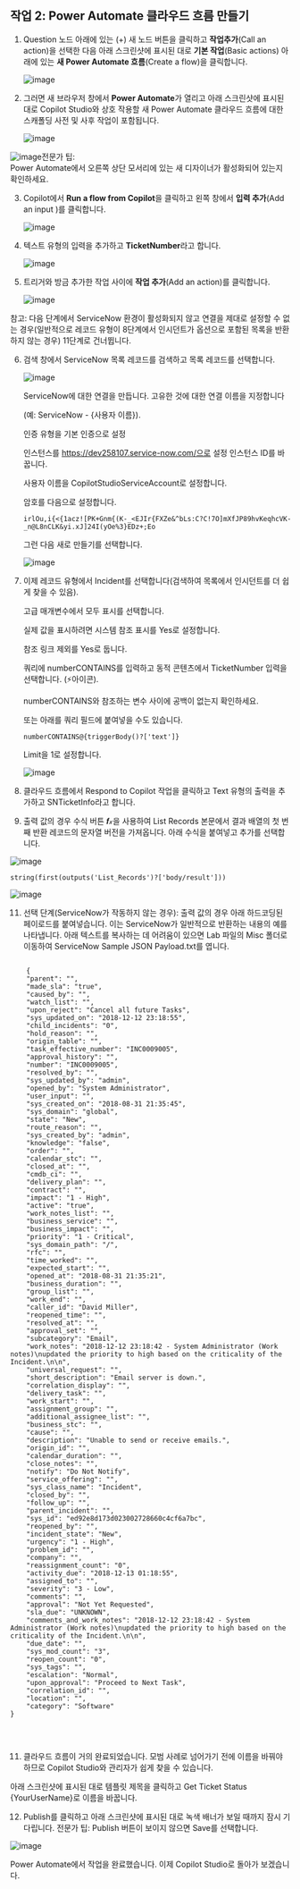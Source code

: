 ## 작업 2: Power Automate 클라우드 흐름 만들기

1. Question 노드 아래에 있는 (+) 새 노드 버튼을 클릭하고 **작업추가**(Call an action)을 선택한 다음 아래 스크린샷에 표시된 대로 **기본 작업**(Basic actions) 아래에 있는 **새 Power Automate 흐름**(Create a flow)을 클릭합니다.

   ![image](https://github.com/user-attachments/assets/54f4b417-fb45-4489-9821-a15c03954d7e)


2. 그러면 새 브라우저 창에서 **Power Automate**가 열리고 아래 스크린샷에 표시된 대로 Copilot Studio와 상호 작용할 새 Power Automate 클라우드 흐름에 대한 스캐폴딩 사전 및 사후 작업이 포함됩니다.

   ![image](https://github.com/user-attachments/assets/c520b28e-d82d-49c7-ad89-485a9500f187)

![image](https://github.com/user-attachments/assets/0d53b99a-31f7-42fb-886a-7cf157a38d42)전문가 팁:</br> Power Automate에서 오른쪽 상단 모서리에 있는 새 디자이너가 활성화되어 있는지 확인하세요.



3. Copilot에서 **Run a flow from Copilot**을 클릭하고 왼쪽 창에서 **입력 추가**(Add an input )를 클릭합니다.

   ![image](https://github.com/user-attachments/assets/936e0ffb-1fb6-47ca-8a09-e9a39821302a)

4. 텍스트 유형의 입력을 추가하고 **TicketNumber**라고 합니다.

   ![image](https://github.com/user-attachments/assets/acb624d5-647a-4f44-b57a-7ef3a2925913)

5. 트리거와 방금 추가한 작업 사이에 **작업 추가**(Add an action)를 클릭합니다.

   ![image](https://github.com/user-attachments/assets/5c9bfd99-f3cd-4472-a42c-1880177655f5)

참고: 다음 단계에서 ServiceNow 환경이 활성화되지 않고 연결을 제대로 설정할 수 없는 경우(일반적으로 레코드 유형이 8단계에서 인시던트가 옵션으로 포함된 목록을 반환하지 않는 경우) 11단계로 건너뜁니다.


6. 검색 창에서 ServiceNow 목록 레코드를 검색하고 목록 레코드를 선택합니다.

   ![image](https://github.com/user-attachments/assets/d1da03f1-55d3-40f3-a9be-7ab419961c34)

   ServiceNow에 대한 연결을 만듭니다. 고유한 것에 대한 연결 이름을 지정합니다
   
   (예: ServiceNow - {사용자 이름}).
   
   인증 유형을 기본 인증으로 설정
   
   인스턴스를 https://dev258107.service-now.com/으로 설정 인스턴스 ID를 바꿉니다.
   
   사용자 이름을 CopilotStudioServiceAccount로 설정합니다.
   
   암호를 다음으로 설정합니다.

   ```
   irlOu,i{<{1acz![PK+Gnm{(K-_<EJIr{FXZe&^bLs:C?C!7O]mXfJP89hvKeqhcVK-_n@L8nCLK&yi.xJ]24I(yOe%3}EDz+;Eo
   ```

   그런 다음 새로 만들기를 선택합니다.

   ![image](https://github.com/user-attachments/assets/ce0cbd83-f0b9-4887-8ed2-6496e809148f)

7. 이제 레코드 유형에서 Incident를 선택합니다(검색하여 목록에서 인시던트를 더 쉽게 찾을 수 있음).
 
   고급 매개변수에서 모두 표시를 선택합니다.
   
   실제 값을 표시하려면 시스템 참조 표시를 Yes로 설정합니다.
   
   참조 링크 제외를 Yes로 둡니다.
   
   쿼리에 numberCONTAINS를 입력하고 동적 콘텐츠에서 TicketNumber 입력을 선택합니다. (⚡아이콘).
   
   numberCONTAINS와 참조하는 변수 사이에 공백이 없는지 확인하세요.
   
   또는 아래를 쿼리 필드에 붙여넣을 수도 있습니다.

   ```
   numberCONTAINS@{triggerBody()?['text']}
   ```

   Limit을 1로 설정합니다.

   ![image](https://github.com/user-attachments/assets/c11f0e50-b4e6-4015-84b2-8e1ce1ce4118)



11. 클라우드 흐름에서 Respond to Copilot 작업을 클릭하고 Text 유형의 출력을 추가하고 SNTicketInfo라고 합니다.

12. 출력 값의 경우 수식 버튼 𝒇𝓍을 사용하여 List Records 본문에서 결과 배열의 첫 번째 반환 레코드의 문자열 버전을 가져옵니다.
   아래 수식을 붙여넣고 추가를 선택합니다.

   ![image](https://github.com/user-attachments/assets/1aea096a-d847-4ff3-b243-6786d95194d2)

   ```
   string(first(outputs('List_Records')?['body/result']))
   ```

   ![image](https://github.com/user-attachments/assets/a3ed93a1-c8cc-4f8d-a9b1-db9d26db8838)

11. 선택 단계(ServiceNow가 작동하지 않는 경우): 출력 값의 경우 아래 하드코딩된 페이로드를 붙여넣습니다.
   이는 ServiceNow가 일반적으로 반환하는 내용의 예를 나타냅니다.
   아래 텍스트를 복사하는 데 어려움이 있으면 Lab 파일의 Misc 폴더로 이동하여 ServiceNow Sample JSON Payload.txt를 엽니다.

<pre><code>
	{
    "parent": "",
    "made_sla": "true",
    "caused_by": "",
    "watch_list": "",
    "upon_reject": "Cancel all future Tasks",
    "sys_updated_on": "2018-12-12 23:18:55",
    "child_incidents": "0",
    "hold_reason": "",
    "origin_table": "",
    "task_effective_number": "INC0009005",
    "approval_history": "",
    "number": "INC0009005",
    "resolved_by": "",
    "sys_updated_by": "admin",
    "opened_by": "System Administrator",
    "user_input": "",
    "sys_created_on": "2018-08-31 21:35:45",
    "sys_domain": "global",
    "state": "New",
    "route_reason": "",
    "sys_created_by": "admin",
    "knowledge": "false",
    "order": "",
    "calendar_stc": "",
    "closed_at": "",
    "cmdb_ci": "",
    "delivery_plan": "",
    "contract": "",
    "impact": "1 - High",
    "active": "true",
    "work_notes_list": "",
    "business_service": "",
    "business_impact": "",
    "priority": "1 - Critical",
    "sys_domain_path": "/",
    "rfc": "",
    "time_worked": "",
    "expected_start": "",
    "opened_at": "2018-08-31 21:35:21",
    "business_duration": "",
    "group_list": "",
    "work_end": "",
    "caller_id": "David Miller",
    "reopened_time": "",
    "resolved_at": "",
    "approval_set": "",
    "subcategory": "Email",
    "work_notes": "2018-12-12 23:18:42 - System Administrator (Work notes)\nupdated the priority to high based on the criticality of the Incident.\n\n",
    "universal_request": "",
    "short_description": "Email server is down.",
    "correlation_display": "",
    "delivery_task": "",
    "work_start": "",
    "assignment_group": "",
    "additional_assignee_list": "",
    "business_stc": "",
    "cause": "",
    "description": "Unable to send or receive emails.",
    "origin_id": "",
    "calendar_duration": "",
    "close_notes": "",
    "notify": "Do Not Notify",
    "service_offering": "",
    "sys_class_name": "Incident",
    "closed_by": "",
    "follow_up": "",
    "parent_incident": "",
    "sys_id": "ed92e8d173d023002728660c4cf6a7bc",
    "reopened_by": "",
    "incident_state": "New",
    "urgency": "1 - High",
    "problem_id": "",
    "company": "",
    "reassignment_count": "0",
    "activity_due": "2018-12-13 01:18:55",
    "assigned_to": "",
    "severity": "3 - Low",
    "comments": "",
    "approval": "Not Yet Requested",
    "sla_due": "UNKNOWN",
    "comments_and_work_notes": "2018-12-12 23:18:42 - System Administrator (Work notes)\nupdated the priority to high based on the criticality of the Incident.\n\n",
    "due_date": "",
    "sys_mod_count": "3",
    "reopen_count": "0",
    "sys_tags": "",
    "escalation": "Normal",
    "upon_approval": "Proceed to Next Task",
    "correlation_id": "",
    "location": "",
    "category": "Software"
}

  
</code>
</pre>


11. 클라우드 흐름이 거의 완료되었습니다. 모범 사례로 넘어가기 전에 이름을 바꿔야 하므로 Copilot Studio와 관리자가 쉽게 찾을 수 있습니다.

   아래 스크린샷에 표시된 대로 템플릿 제목을 클릭하고 Get Ticket Status {YourUserName}로 이름을 바꿉니다.

12. Publish를 클릭하고 아래 스크린샷에 표시된 대로 녹색 배너가 보일 때까지 잠시 기다립니다.
   전문가 팁: Publish 버튼이 보이지 않으면 Save를 선택합니다.

   ![image](https://github.com/user-attachments/assets/6133f3e3-732e-4348-b8c3-df9d2f820980)

   Power Automate에서 작업을 완료했습니다. 이제 Copilot Studio로 돌아가 보겠습니다.


